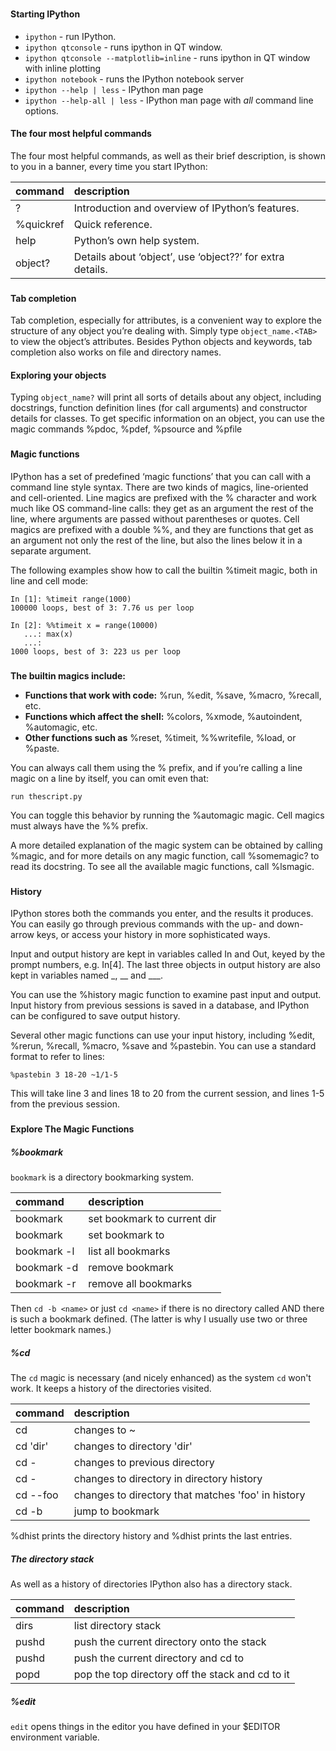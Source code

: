###

#### Starting IPython
* `ipython` - run IPython.
* `ipython qtconsole` - runs ipython in QT window.
* `ipython qtconsole --matplotlib=inline` - runs ipython in QT window with inline plotting
* `ipython notebook` - runs the IPython notebook server
* `ipython --help | less` - IPython man page
* `ipython --help-all | less` - IPython man page with *all* command line options.

#### The four most helpful commands

The four most helpful commands, as well as their brief description, is shown to you in a banner, every time you start IPython:

| command	| description                                               |
|:----------|:----------------------------------------------------------| 
| ?	        | Introduction and overview of IPython’s features.          |
| %quickref	| Quick reference.                                          |
| help	    | Python’s own help system.                                 |
| object?	| Details about ‘object’, use ‘object??’ for extra details. |

###
#### Tab completion
Tab completion, especially for attributes, is a convenient way to explore the structure of any object you’re dealing with. Simply type `object_name.<TAB>` to view the object’s attributes. Besides Python objects and keywords, tab completion also works on file and directory names.

#### Exploring your objects
Typing `object_name?` will print all sorts of details about any object, including docstrings, function definition lines (for call arguments) and constructor details for classes. To get specific information on an object, you can use the magic commands %pdoc, %pdef, %psource and %pfile

###
#### Magic functions
IPython has a set of predefined ‘magic functions’ that you can call with a command line style syntax. There are two kinds of magics, line-oriented and cell-oriented. Line magics are prefixed with the % character and work much like OS command-line calls: they get as an argument the rest of the line, where arguments are passed without parentheses or quotes. Cell magics are prefixed with a double %%, and they are functions that get as an argument not only the rest of the line, but also the lines below it in a separate argument.

The following examples show how to call the builtin %timeit magic, both in line and cell mode:
```
In [1]: %timeit range(1000)
100000 loops, best of 3: 7.76 us per loop

In [2]: %%timeit x = range(10000)
   ...: max(x)
   ...:
1000 loops, best of 3: 223 us per loop
```

###
**The builtin magics include:**

 * **Functions that work with code:** %run, %edit, %save, %macro, %recall, etc.
 * **Functions which affect the shell:** %colors, %xmode, %autoindent, %automagic, etc.
 * **Other functions such as** %reset, %timeit, %%writefile, %load, or %paste.

You can always call them using the % prefix, and if you’re calling a line magic on a line by itself, you can omit even that:
```
run thescript.py
```
You can toggle this behavior by running the %automagic magic. Cell magics must always have the %% prefix.

A more detailed explanation of the magic system can be obtained by calling %magic, and for more details on any magic function, call %somemagic? to read its docstring. To see all the available magic functions, call %lsmagic.

###
#### History
IPython stores both the commands you enter, and the results it produces. You can easily go through previous commands with the up- and down-arrow keys, or access your history in more sophisticated ways.

Input and output history are kept in variables called In and Out, keyed by the prompt numbers, e.g. In[4]. The last three objects in output history are also kept in variables named _, __ and ___.

You can use the %history magic function to examine past input and output. Input history from previous sessions is saved in a database, and IPython can be configured to save output history.

Several other magic functions can use your input history, including %edit, %rerun, %recall, %macro, %save and %pastebin. You can use a standard format to refer to lines:

```
%pastebin 3 18-20 ~1/1-5
```
This will take line 3 and lines 18 to 20 from the current session, and lines 1-5 from the previous session.

###
#### Explore The Magic Functions

##### %bookmark

`bookmark` is a directory bookmarking system.

| command               | description                 |
|:----------------------|:----------------------------|
| bookmark <name>       | set bookmark to current dir |
| bookmark <name> <dir> | set bookmark to <dir>       |
| bookmark -l           | list all bookmarks          |
| bookmark -d <name>    | remove bookmark             |
| bookmark -r           | remove all bookmarks        |

Then `cd -b <name>` or just `cd <name>` if there is no directory called <name> AND
there is such a bookmark defined. (The latter is why I usually use two or three letter
bookmark names.)

##### %cd

The `cd` magic is necessary (and nicely enhanced) as the system `cd` won't work. It keeps a history
of the directories visited.

| command      | description                                        |
|:-------------|:---------------------------------------------------|
| cd           | changes to ~                                       |
| cd 'dir'     | changes to directory 'dir'                         |
| cd -         | changes to previous directory                      |
| cd -<n>      | changes to directory <n> in directory history      |
| cd --foo     | changes to directory that matches 'foo' in history | 
| cd -b <name> | jump to bookmark <name>                            |

%dhist prints the directory history and %dhist <n> prints the last <n> entries.
    
##### The directory stack

As well as a history of directories IPython also has a directory stack.

| command      | description                                      |
|:-------------|:-------------------------------------------------|
| dirs         | list directory stack                             |
| pushd        | push the current directory onto the stack        |
| pushd <dir>  | push the current directory and cd to <dir>       |
| popd         | pop the top directory off the stack and cd to it |

##### %edit

`edit` opens things in the editor you have defined in your $EDITOR environment
variable. 
